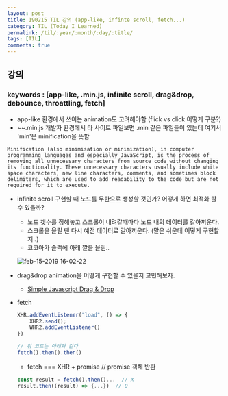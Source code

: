 ```yaml
---
layout: post
title: 190215 TIL 강의 (app-like, infinte scroll, fetch...)
category: TIL (Today I Learned)
permalink: /til/:year/:month/:day/:title/
tags: [TIL]
comments: true
---
```


## **강의**

### keywords : [app-like, .min.js, infinite scroll, drag&drop, debounce, throattling, fetch]

- app-like 환경에서 쓰이는 animation도 고려해야함 (flick vs click 어떻게 구분?)
- ~~.min.js 개발자 환경에서 타 사이트 파일보면 .min 같은 파일들이 있는데 여기서 'min'은 minification을 뜻함 

`Minification (also minimisation or minimization), in computer programming languages and especially JavaScript, is the process of removing all unnecessary characters from source code without changing its functionality. These unnecessary characters usually include white space characters, new line characters, comments, and sometimes block delimiters, which are used to add readability to the code but are not required for it to execute.`

- infinite scroll 구현할 때 노드를 무한으로 생성할 것인가? 어떻게 하면 최적화 할 수 있을까? 
    - 노드 갯수를 정해놓고 스크롤이 내려갈때마다 노드 내의 데이터를 갈아끼운다. 
    - 스크롤을 올릴 땐 다시 예전 데이터로 갈아끼운다.
    (말은 쉬운데 어떻게 구현할 지..)
    - 코코아가 슬랙에 아래 짤을 올림..

    ![feb-15-2019 16-02-22](https://user-images.githubusercontent.com/40848630/52839953-1d8b2300-313b-11e9-8971-2e648b5c0593.gif)

- drag&drop animation을 어떻게 구현할 수 있을지 고민해보자.
    - [Simple Javascript Drag & Drop](https://medium.com/quick-code/simple-javascript-drag-drop-d044d8c5bed5)

- fetch 

    ```js
    XHR.addEventListener("load", () => {
        XHR2.send();
        WHR2.addEventListener()
    })

    // 위 코드는 아래와 같다
    fetch().then().then()
    ```

    - fetch === XHR + promise // promise 객체 반환

    ```js
    const result = fetch().then()...  // X 
    result.then((result) => {...})  // O
    ```